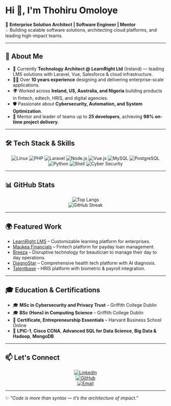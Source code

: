 # Hi 👋, I'm Thohiru Omoloye  

🚀 **Enterprise Solution Architect | Software Engineer | Mentor**  
💡 Building scalable software solutions, architecting cloud platforms, and leading high-impact teams.  

---

## 🌟 About Me
- 🔭 Currently **Technology Architect @ LearnRight Ltd** (Ireland) — leading LMS solutions with Laravel, Vue, Salesforce & cloud infrastructure.  
- 🧑‍💻 Over **10 years experience** designing and delivering enterprise-scale applications.  
- 🌍 Worked across **Ireland, US, Australia, and Nigeria** building products in fintech, edtech, HRIS, and digital agencies.  
- 🛡 Passionate about **Cybersecurity, Automation, and System Optimization**.  
- 🎯 Mentor and leader of teams up to **25 developers**, achieving **98% on-time project delivery**.  

---

## 🛠 Tech Stack & Skills
<div align="center">

![Linux](https://img.shields.io/badge/Linux-000?style=for-the-badge&logo=linux&logoColor=white)
![PHP](https://img.shields.io/badge/PHP-777BB4?style=for-the-badge&logo=php&logoColor=white)
![Laravel](https://img.shields.io/badge/Laravel-FF2D20?style=for-the-badge&logo=laravel&logoColor=white)
![Node.js](https://img.shields.io/badge/Node.js-43853D?style=for-the-badge&logo=node.js&logoColor=white)
![Vue.js](https://img.shields.io/badge/Vue.js-35495E?style=for-the-badge&logo=vue.js&logoColor=4FC08D)
![MySQL](https://img.shields.io/badge/MySQL-005C84?style=for-the-badge&logo=mysql&logoColor=white)
![PostgreSQL](https://img.shields.io/badge/PostgreSQL-316192?style=for-the-badge&logo=postgresql&logoColor=white)
![Python](https://img.shields.io/badge/Python-3776AB?style=for-the-badge&logo=python&logoColor=white)
![Shell](https://img.shields.io/badge/Shell_Scripting-121011?style=for-the-badge&logo=gnu-bash&logoColor=white)
![Cyber Security](https://img.shields.io/badge/Cyber%20Security-181717?style=for-the-badge&logo=databricks&logoColor=white)

</div>

---

## 📊 GitHub Stats
<div align="center">
  
![Top Langs](https://github-readme-stats.vercel.app/api/top-langs/?username=tohir87&layout=compact&theme=radical)  
![GitHub Streak](https://github-readme-streak-stats.herokuapp.com/?user=tohir87&theme=radical)

</div>

---

## 🌍 Featured Work
- [LearnRight LMS](https://www.learnright.com/about/) – Customizable learning platform for enterprises.  
- [Maukea Financials](https://maukea.com) – Fintech platform for payday loan management.  
- [Breeza](https://www.labreeza.com/) – Disruptive technology for beautician to manage their day to day operations.  
- [DiagnoStar](https://portal.diagnostar.com/) – Comprehensive health tech platform with AI diagnosis.  
- [Talentbase](https://talentbase.ng/) – HRIS platform with biometric & payroll integration.  

---

## 🎓 Education & Certifications
- 🎓 **MSc in Cybersecurity and Privacy Trust** – Griffith College Dublin  
- 🎓 **BSc (Hons) in Computing Science** – Griffith College Dublin  
- 📜 **Certificate, Entrepreneurship Essentials** – Harvard Business School Online  
- 🔐 **LPIC-1**, **Cisco CCNA**, **Advanced SQL for Data Science**, **Big Data & Hadoop**, **MongoDB**  

---

## 📫 Let's Connect
<div align="center">

[![LinkedIn](https://img.shields.io/badge/LinkedIn-0A66C2?style=for-the-badge&logo=linkedin&logoColor=white)](https://www.linkedin.com/in/tohiromoloye)  
[![GitHub](https://img.shields.io/badge/GitHub-181717?style=for-the-badge&logo=github&logoColor=white)](https://github.com/tohir87)  
[![Email](https://img.shields.io/badge/Email-omoloye.tohir%40yahoo.co.uk-blue?style=for-the-badge&logo=gmail)](mailto:omoloye.tohir@yahoo.co.uk)  

</div>

---

✨ _“Code is more than syntax — it’s the architecture of impact.”_

